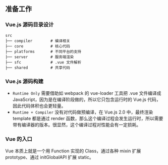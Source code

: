 ## 准备工作

### Vue.js 源码目录设计

```
src
├── compiler        # 编译相关
├── core            # 核心代码
├── platforms       # 不同平台的支持
├── server          # 服务端渲染
├── sfc             # .vue 文件解析
├── shared          # 共享代码
```


### Vue.js 源码构建

* `Runtime Only` 需要借助如 webpack 的 vue-loader 工具把 .vue 文件编译成 JavaScript，因为是在编译阶段做的，所以它只包含运行时的 Vue.js 代码，因此代码体积也会更轻量。
* `Runtime + Compiler` 没有对代码做预编译，在 Vue.js 2.0 中，最终渲染 template 都是通过 render 函数，那么这个编译过程会发生运行时，所以需要带有编译器的版本。很显然，这个编译过程对性能会有一定损耗。


### Vue 的入口

Vue 本质上就是一个用 Function 实现的 Class，通过各种 mixin 扩展 prototype、通过 initGlobalAPI 扩展 static。
